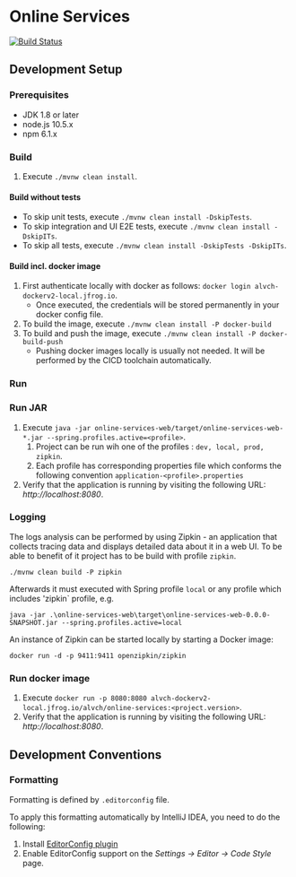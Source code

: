 # Online Services

[![Build Status](https://travis-ci.com/alv-ch/online-services.svg?branch=master)](https://travis-ci.com/alv-ch/online-services)

## Development Setup

### Prerequisites

* JDK 1.8 or later
* node.js 10.5.x
* npm 6.1.x

### Build

1. Execute `./mvnw clean install`.

#### Build without tests

* To skip unit tests, execute `./mvnw clean install -DskipTests`.
* To skip integration and UI E2E tests, execute `./mvnw clean install -DskipITs`.
* To skip all tests, execute `./mvnw clean install -DskipTests -DskipITs`.

#### Build incl. docker image

1. First authenticate locally with docker as follows: `docker login alvch-dockerv2-local.jfrog.io`.
    * Once executed, the credentials will be stored permanently in your docker config file.
1. To build the image, execute `./mvnw clean install -P docker-build`
1. To build and push the image, execute `./mvnw clean install -P docker-build-push`
    * Pushing docker images locally is usually not needed. It will be performed by the CICD toolchain automatically.

### Run

### Run JAR

1. Execute `java -jar online-services-web/target/online-services-web-*.jar --spring.profiles.active=<profile>`.
    1. Project can be run wih one of the profiles : `dev, local, prod, zipkin`. 
    2. Each profile has corresponding properties file which conforms the following convention `application-<profile>.properties`
2. Verify that the application is running by visiting the following URL: _http://localhost:8080_.

### Logging
The logs analysis can be performed by using Zipkin - an application that collects tracing data and displays detailed data about it in a web UI. To be able to benefit of it project has to be build with profile `zipkin`.

`./mvnw clean build -P zipkin`

Afterwards it must executed with Spring profile `local` or any profile which includes 'zipkin` profile, e.g.

`java -jar .\online-services-web\target\online-services-web-0.0.0-SNAPSHOT.jar --spring.profiles.active=local
`   

 

An instance of Zipkin can be started locally by starting a Docker image:

`docker run -d -p 9411:9411 openzipkin/zipkin
`




### Run docker image

1. Execute `docker run -p 8080:8080 alvch-dockerv2-local.jfrog.io/alvch/online-services:<project.version>`.
1. Verify that the application is running by visiting the following URL: _http://localhost:8080_.

## Development Conventions

### Formatting

Formatting is defined by `.editorconfig` file.

To apply this formatting automatically by IntelliJ IDEA, you need to do the following:

1. Install [EditorConfig plugin](https://plugins.jetbrains.com/plugin/7294-editorconfig)
1. Enable EditorConfig support on the *Settings -> Editor -> Code Style* page.    

